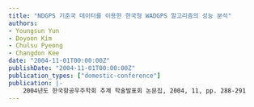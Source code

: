 ```yaml
---
title: "NDGPS 기준국 데이터를 이용한 한국형 WADGPS 알고리즘의 성능 분석"
authors:
- Youngsun Yun
- Doyoon Kim
- Chulsu Pyeong
- Changdon Kee
date: "2004-11-01T00:00:00Z"
publishDate: "2004-11-01T00:00:00Z"
publication_types: ["domestic-conference"]
publication: |-
    2004년도 한국항공우주학회 추계 학술발표회 논문집, 2004, 11, pp. 288-291
---
```

